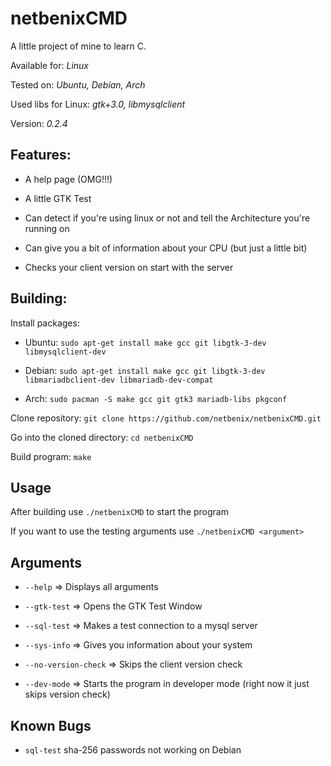 # netbenixCMD

A little project of mine to learn C.

Available for: *Linux*

Tested on: *Ubuntu, Debian, Arch*

Used libs for Linux: *gtk+3.0, libmysqlclient*

Version: *0.2.4*

## Features:

-   A help page (OMG!!!)

-   A little GTK Test

-   Can detect if you're using linux or not and tell the Architecture you're
    running on

-   Can give you a bit of information about your CPU (but just a little bit)

-   Checks your client version on start with the server

## Building:

Install packages:

-   Ubuntu: `sudo apt-get install make gcc git libgtk-3-dev libmysqlclient-dev`

-   Debian: `sudo apt-get install make gcc git libgtk-3-dev libmariadbclient-dev
    libmariadb-dev-compat`

-   Arch: `sudo pacman -S make gcc git gtk3 mariadb-libs pkgconf`

Clone repository: `git clone https://github.com/netbenix/netbenixCMD.git`

Go into the cloned directory: `cd netbenixCMD`

Build program: `make`

## Usage

After building use `./netbenixCMD` to start the program

If you want to use the testing arguments use `./netbenixCMD <argument>`

## Arguments

-   `--help` =\> Displays all arguments

-   `--gtk-test` =\> Opens the GTK Test Window

-   `--sql-test` =\> Makes a test connection to a mysql server

-   `--sys-info` =\> Gives you information about your system

-   `--no-version-check` =\> Skips the client version check

-   `--dev-mode` =\> Starts the program in developer mode (right now it just
    skips version check)

## Known Bugs

-   `sql-test` sha-256 passwords not working on Debian
